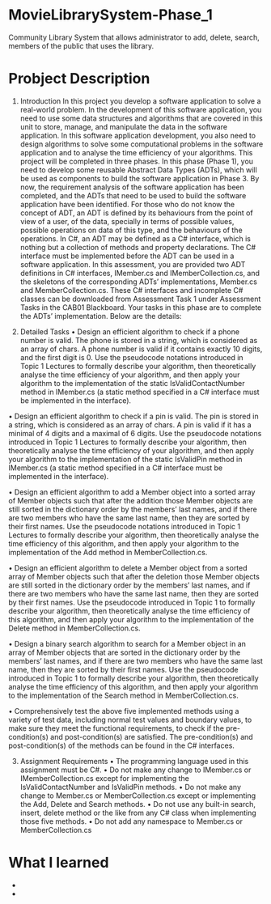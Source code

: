 # MovieLibrarySystem-Phase_1
Community Library System that allows administrator to add, delete, search, members of the public that uses the library. 


# Probject Description

1. Introduction
In this project you develop a software application to solve a real-world problem. In the 
development of this software application, you need to use some data structures and algorithms
that are covered in this unit to store, manage, and manipulate the data in the software 
application. In this software application development, you also need to design algorithms to 
solve some computational problems in the software application and to analyse the time 
efficiency of your algorithms.
This project will be completed in three phases. In this phase (Phase 1), you need to develop
some reusable Abstract Data Types (ADTs), which will be used as components to build the 
software application in Phase 3.
By now, the requirement analysis of the software application has been completed, and the 
ADTs that need to be used to build the software application have been identified. For those 
who do not know the concept of ADT, an ADT is defined by its behaviours from the point of 
view of a user, of the data, specially in terms of possible values, possible operations on data of 
this type, and the behaviours of the operations.
In C#, an ADT may be defined as a C# interface, which is nothing but a collection of methods 
and property declarations. The C# interface must be implemented before the ADT can be used 
in a software application.
In this assessment, you are provided two ADT definitions in C# interfaces, IMember.cs and 
IMemberCollection.cs, and the skeletons of the corresponding ADTs’ implementations, 
Member.cs and MemberCollection.cs. These C# interfaces and incomplete C# classes can be 
downloaded from Assessment Task 1 under Assessment Tasks in the CAB01 Blackboard.
Your tasks in this phase are to complete the ADTs’ implementation. Below are the details:

2. Detailed Tasks
• Design an efficient algorithm to check if a phone number is valid. The phone is stored 
in a string, which is considered as an array of chars. A phone number is valid if it 
contains exactly 10 digits, and the first digit is 0. Use the pseudocode notations
introduced in Topic 1 Lectures to formally describe your algorithm, then theoretically
analyse the time efficiency of your algorithm, and then apply your algorithm to the 
implementation of the static IsValidContactNumber method in IMember.cs (a static 
method specified in a C# interface must be implemented in the interface).

• Design an efficient algorithm to check if a pin is valid. The pin is stored in a string, 
which is considered as an array of chars. A pin is valid if it has a minimal of 4 digits 
and a maximal of 6 digits. Use the pseudocode notations introduced in Topic 1
Lectures to formally describe your algorithm, then theoretically analyse the time 
efficiency of your algorithm, and then apply your algorithm to the implementation of 
the static IsValidPin method in IMember.cs (a static method specified in a C# interface 
must be implemented in the interface).

• Design an efficient algorithm to add a Member object into a sorted array of Member
objects such that after the addition those Member objects are still sorted in the
dictionary order by the members’ last names, and if there are two members who have 
the same last name, then they are sorted by their first names. Use the pseudocode
notations introduced in Topic 1 Lectures to formally describe your algorithm, then
theoretically analyse the time efficiency of this algorithm, and then apply your
algorithm to the implementation of the Add method in MemberCollection.cs.

• Design an efficient algorithm to delete a Member object from a sorted array of 
Member objects such that after the deletion those Member objects are still sorted in the
dictionary order by the members’ last names, and if there are two members who have 
the same last name, then they are sorted by their first names. Use the pseudocode
introduced in Topic 1 to formally describe your algorithm, then theoretically analyse 
the time efficiency of this algorithm, and then apply your algorithm to the
implementation of the Delete method in MemberCollection.cs.

• Design a binary search algorithm to search for a Member object in an array of Member
objects that are sorted in the dictionary order by the members’ last names, and if there 
are two members who have the same last name, then they are sorted by their first
names. Use the pseudocode introduced in Topic 1 to formally describe your algorithm,
then theoretically analyse the time efficiency of this algorithm, and then apply your
algorithm to the implementation of the Search method in MemberCollection.cs.

• Comprehensively test the above five implemented methods using a variety of test data, 
including normal test values and boundary values, to make sure they meet the 
functional requirements, to check if the pre-condition(s) and post-condition(s) are 
satisfied. The pre-condition(s) and post-condition(s) of the methods can be found in 
the C# interfaces.

3. Assignment Requirements
• The programming language used in this assignment must be C#.
• Do not make any change to IMember.cs or IMemberCollection.cs except for 
implementing the IsValidContactNumber and IsValidPin methods.
• Do not make any change to Member.cs or MemberCollection.cs except or 
implementing the Add, Delete and Search methods. 
• Do not use any built-in search, insert, delete method or the like from any C# class
when implementing those five methods.
• Do not add any namespace to Member.cs or MemberCollection.cs


# What I learned

*
*

